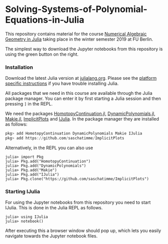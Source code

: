 # Solving-Systems-of-Polynomial-Equations-in-Julia

This repository contains material for the course [Numerical Algebraic Geometry in Julia](https://kvv.imp.fu-berlin.de/portal/site/34e97129-0915-401f-9f0e-cef093568c18/page/7122cafb-c0cb-42e2-aefe-c014146d98c0?sakai.state.reset=true) taking place in the winter semester 2019 at FU Berlin.

The simplest way to download the Jupyter notebooks from this repository is using the green button on the right.

### Installation
Download the latest Julia version at [julialang.org](https://julialang.org/downloads/).
Please see the [platform specific instructions](https://julialang.org/downloads/platform.html) if you have trouble installing Julia.

All packages that we need in this course are available through the Julia package manager.
You can enter it by first starting a Julia session and then pressing `]` in the REPL.

We need the packages [HomotopyContinuation.jl](https://github.com/JuliaHomotopyContinuation/HomotopyContinuation.jl), [DynamicPolynomials.jl](https://github.com/JuliaAlgebra/DynamicPolynomials.jl), [Makie.jl](https://github.com/JuliaPlots/Makie.jl), [ImplicitPlots](https://github.com/saschatimme/ImplicitPlots) and [IJulia](https://github.com/JuliaLang/IJulia.jl). In the package manager they are installed as follows:

```julia
pkg> add HomotopyContinuation DynamicPolynomials Makie IJulia
pkg> add https://github.com/saschatimme/ImplicitPlots
```

Alternatively, in the REPL you can also use

```julia-repl
julia> import Pkg
julia> Pkg.add("HomotopyContinuation")
julia> Pkg.add("DynamicPolynomials")
julia> Pkg.add("Makie")
julia> Pkg.add("IJulia")
julia> Pkg.clone("https://github.com/saschatimme/ImplicitPlots")
```

### Starting IJulia

For using the Jupyter notebooks from this repository you need to start IJulia. This is done in the Julia REPL as follows.
```julia-repl
julia> using IJulia
julia> notebook()
```
After executing this a browser window should pop up, which lets you easily navigate towards the Jupyter notebook files.

